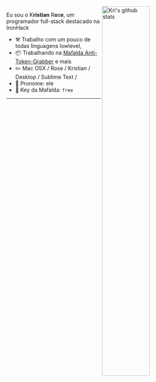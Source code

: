 <img align="right" alt="Kri's github stats" width="50%" src="https://images-wixmp-ed30a86b8c4ca887773594c2.wixmp.com/f/1f431301-5151-4544-8529-592df6d622b6/dc61ql5-e93c0ec8-9197-4a1d-a5a1-8bc8eaf325bd.png?token=eyJ0eXAiOiJKV1QiLCJhbGciOiJIUzI1NiJ9.eyJzdWIiOiJ1cm46YXBwOiIsImlzcyI6InVybjphcHA6Iiwib2JqIjpbW3sicGF0aCI6IlwvZlwvMWY0MzEzMDEtNTE1MS00NTQ0LTg1MjktNTkyZGY2ZDYyMmI2XC9kYzYxcWw1LWU5M2MwZWM4LTkxOTctNGExZC1hNWExLThiYzhlYWYzMjViZC5wbmcifV1dLCJhdWQiOlsidXJuOnNlcnZpY2U6ZmlsZS5kb3dubG9hZCJdfQ.doy-jgGVRDyeir571t5VY9uuq7_LXv3tKG_kKEDKVM8">

Eu sou o K**ristian** R**o**s**e**, um programador full-stack destacado na IronHack

-   :hammer_and_pick: Trabalho com um pouco de todas linguagens lowlevel,
-   :package: Trabalhando na [Mafalda Anti-Token-Grabber](https://github.com/kristianrose) e mais
-   :pencil2: Mac OSX / Rose / Kristian / Desktop / Sublime Text / 
-   :man: Pronome: ele
-   :key: Key da Mafalda: `free`

---
